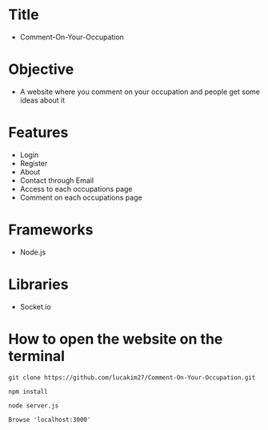 # Title
- Comment-On-Your-Occupation

# Objective
- A website where you comment on your occupation and people get some ideas about it

# Features
- Login
- Register
- About
- Contact through Email
- Access to each occupations page
- Comment on each occupations page

# Frameworks
- Node.js

# Libraries
- Socket.io

# How to open the website on the terminal
```
git clone https://github.com/lucakim27/Comment-On-Your-Occupation.git
```
```
npm install
```
```
node server.js
```
```
Browse 'localhost:3000'
```
